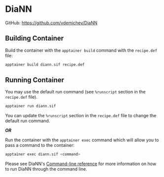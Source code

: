 # DiaNN

GitHub: https://github.com/vdemichev/DiaNN

## Building Container

Build the container with the `apptainer build` command with the `recipe.def` file:

```bash
apptainer build diann.sif recipe.def
```

## Running Container

You may use the default run command (see `%runscript` section in the `recipe.def` file).

```bash
apptainer run diann.sif
```

You can update the `%runscript` section in the `recipe.def` file to change the default run command.

***OR***

Run the container with the `apptainer exec` command which will allow you to pass a command to the container:

```bash
apptainer exec diann.sif <command>
```

Please see DiaNN's [Command-line reference](https://github.com/vdemichev/DiaNN?tab=readme-ov-file#command-line-reference) for more information on how to run DiaNN through the command line.
